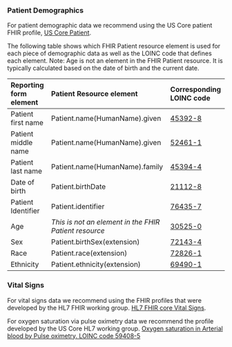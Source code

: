 <!-- Patient_Demographics_and_Vital_Signs.md {% comment %}
*****************************************************************************************
*                            WARNING: DO NOT EDIT THIS FILE                             *
*                                                                                       *
* This file is generated by SUSHI. Any edits you make to this file will be overwritten. *
*                                                                                       *
* To change the contents of this file, edit the original source file at:                *
* ig-data\input\pagecontent\2_Patient_Demographics_and_Vital_Signs.md                   *
*****************************************************************************************
{% endcomment %} -->
### Patient Demographics


For patient demographic data we recommend using the US Core patient FHIR profile, [US Core Patient](http://hl7.org/fhir/us/core/STU3.1/StructureDefinition-us-core-patient.html).

The following table shows which FHIR Patient resource element is used for each piece of demographic data as well as the LOINC code that defines each element.  Note: Age is not an element in the FHIR Patient resource.  It is typically calculated based on the date of birth and the current date.

| Reporting form element     | Patient Resource element | Corresponding LOINC code |
| :--------------------- | :----------------------- | :----------------------- |
| Patient first name     | Patient.name(HumanName).given | [45392-8](https://search.loinc.org/searchLOINC/search.zul?query=45392-8) |
| Patient middle name    | Patient.name(HumanName).given | [52461-1](https://search.loinc.org/searchLOINC/search.zul?query=52461-1) |
| Patient last name      | Patient.name(HumanName).family | [45394-4](https://search.loinc.org/searchLOINC/search.zul?query=45394-4) |
| Date of birth          | Patient.birthDate | [21112-8](https://search.loinc.org/searchLOINC/search.zul?query=45394-4) |
| Patient Identifier    | Patient.identifier | [76435-7](https://search.loinc.org/searchLOINC/search.zul?query=76435-7) |
| Age  | *This is not an element in the FHIR Patient resource*     | [30525-0](https://search.loinc.org/searchLOINC/search.zul?query=30525-0) |
| Sex | Patient.birthSex(extension) | [72143-4](https://search.loinc.org/searchLOINC/search.zul?query=72143-4) |
| Race | Patient.race(extension) | [72826-1](https://search.loinc.org/searchLOINC/search.zul?query=72826-1) |
| Ethnicity | Patient.ethnicity(extension) | [69490-1](https://search.loinc.org/searchLOINC/search.zul?query=69490-1) |



### Vital Signs

For vital signs data we recommend using the FHIR profiles that were developed by the HL7 FHIR working group.  [HL7 FHIR core Vital Signs](http://hl7.org/fhir/R4/observation-vitalsigns.html).

For oxygen saturation via pulse oximetry data we recommend the profile developed by the US Core HL7 working group. [Oxygen saturation in Arterial blood by Pulse oximetry.  LOINC code  59408-5](https://build.fhir.org/ig/HL7/US-Core-R4/StructureDefinition-us-core-pulse-oximetry.html)